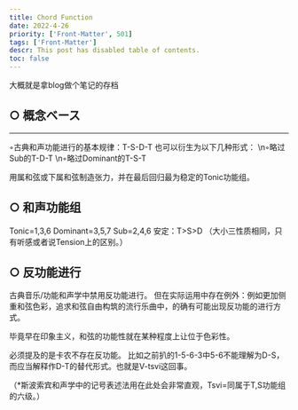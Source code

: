 ```yaml
---
title: Chord Function
date: 2022-4-26
priority: ['Front-Matter', 501]
tags: ['Front-Matter']
descr: This post has disabled table of contents.
toc: false
---
```


大概就是拿blog做个笔记的存档

## ○ 概念ベース
______________________________________________________________________________

◦古典和声功能进行的基本规律：T-S-D-T
也可以衍生为以下几种形式：
\n◦略过Sub的T-D-T
\n◦略过Dominant的T-S-T

用属和弦或下属和弦制造张力，并在最后回归最为稳定的Tonic功能组。

## ○ 和声功能组
Tonic=1,3,6
Dominant=3,5,7
Sub=2,4,6
安定：T>S>D
 （大小三性质相同，只有听感或者说Tension上的区别。）

## ○ 反功能进行
古典音乐/功能和声学中禁用反功能进行。
但在实际运用中存在例外：例如更加侧重和弦色彩，追求和弦自由构筑的流行乐曲中，的确有可能出现反功能的进行方式。

毕竟早在印象主义，和弦的功能性就在某种程度上让位于色彩性。

必须提及的是卡农不存在反功能。
比如之前扒的1-5-6-3中5-6不能理解为D-S，而应当解释作D-T的替代形式。也就是V-tsvi这回事。

（*斯波索宾和声学中的记号表述法用在此处会非常直观，Tsvi=同属于T,S功能组的六级。）
